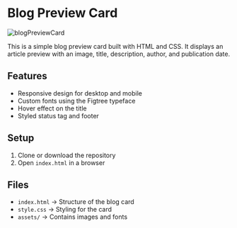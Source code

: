 # Blog Preview Card  

![blogPreviewCard](https://github.com/user-attachments/assets/6d9cbe81-e97b-4bf9-a499-4d32b2f9aed8)

This is a simple blog preview card built with HTML and CSS. It displays an article preview with an image, title, description, author, and publication date.  

## Features  
- Responsive design for desktop and mobile  
- Custom fonts using the Figtree typeface  
- Hover effect on the title  
- Styled status tag and footer  

## Setup  
1. Clone or download the repository  
2. Open `index.html` in a browser  

## Files  
- `index.html` → Structure of the blog card  
- `style.css` → Styling for the card  
- `assets/` → Contains images and fonts
